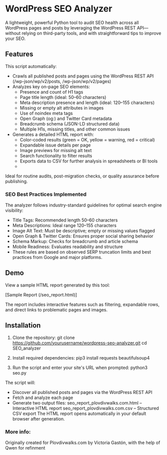# WordPress SEO Analyzer

A lightweight, powerful Python tool to audit SEO health across all WordPress pages and posts by leveraging the WordPress REST API— without relying on third-party tools, and with straightforward tips to improve your SEO.

## Features
This script automatically:

- Crawls all published posts and pages using the WordPress REST API (/wp-json/wp/v2/posts, /wp-json/wp/v2/pages)
- Analyzes key on-page SEO elements:
  - Presence and count of H1 tags
  - Page title length (ideal: 50–60 characters)
  - Meta description presence and length (ideal: 120–155 characters)
  - Missing or empty alt attributes in images
  - Use of noindex meta tags
  - Open Graph (og:) and Twitter Card metadata
  - Breadcrumb schema (JSON-LD structured data)
  - Multiple H1s, missing titles, and other common issues
- Generates a detailed HTML report with:
  - Color-coded results (green = OK, yellow = warning, red = critical)
  - Expandable issue details per page
  - Image previews for missing alt text
  - Search functionality to filter results
  - Exports data to CSV for further analysis in spreadsheets or BI tools
  - 
Ideal for routine audits, post-migration checks, or quality assurance before publishing.

### SEO Best Practices Implemented
The analyzer follows industry-standard guidelines for optimal search engine visibility:

- Title Tags: Recommended length 50–60 characters
- Meta Descriptions: Ideal range 120–155 characters
- Image Alt Text: Must be descriptive; empty or missing values flagged
- Open Graph & Twitter Cards: Ensures proper social sharing behavior
- Schema Markup: Checks for breadcrumb and article schema
- Mobile Readiness: Evaluates readability and structure
- These rules are based on observed SERP truncation limits and best practices from Google and major platforms.

## Demo
View a sample HTML report generated by this tool:

[Sample Report (/seo_report.html)]

The report includes interactive features such as filtering, expandable rows, and direct links to problematic pages and images.

## Installation
1. Clone the repository:
git clone https://github.com/yourusername/wordpress-seo-analyzer.git
cd SEO_analyzer

2. Install required dependencies:
pip3 install requests beautifulsoup4
2. Run the script and enter your site's URL when prompted:
python3 seo.py

The script will:

- Discover all published posts and pages via the WordPress REST API
- Fetch and analyze each page
- Generate two output files:
seo_report_plovdivwalks.com.html – Interactive HTML report
seo_report_plovdivwalks.com.csv – Structured CSV export
The HTML report opens automatically in your default browser after generation.


### More info:
Originally created for Plovdivwalks.com by Victoria Gastón, with the help of Qwen for refinment 

